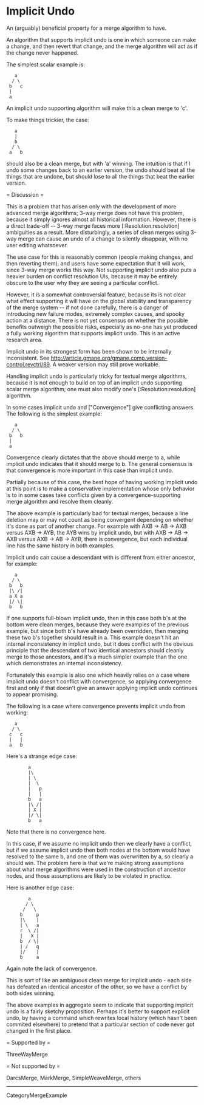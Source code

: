 # Implicit Undo

An (arguably) beneficial property for a merge algorithm to have.

An algorithm that supports implicit undo is one in which someone can make a change, and then revert that change, and the merge algorithm will act as if the change never happened.

The simplest scalar example is:
```
   a
  / \
 b   c
 |
 a
```

An implicit undo supporting algorithm will make this a clean merge to 'c'.

To make things trickier, the case:
```
   a
   |
   b
  / \
 a   b
```
should also be a clean merge, but with 'a' winning.  The intuition is that if I undo some changes back to an earlier version, the undo should beat all the things that are undone, but should lose to all the things that beat the earlier version.

= Discussion =

This is a problem that has arisen only with the development of more advanced merge algorithms; 3-way merge does not have this problem, because it simply ignores almost all historical information.  However, there is a direct trade-off -- 3-way merge faces more [:Resolution:resolution] ambiguities as a result. More disturbingly, a series of clean merges using 3-way merge can cause an undo of a change to silently disappear, with no user editing whatsoever.

The use case for this is reasonably common (people making changes, and then reverting them), and users have some expectation that it will work, since 3-way merge works this way.  Not supporting implicit undo also puts a heavier burden on conflict resolution UIs, because it may be entirely obscure to the user why they are seeing a particular conflict.

However, it is a somewhat controversial feature, because its is not clear what effect supporting it will have on the global stability and transparency of the merge system -- if not done carefully, there is a danger of introducing new failure modes, extremely complex causes, and spooky action at a distance.  There is not yet consensus on whether the possible benefits outweigh the possible risks, especially as no-one has yet produced a fully working algorithm that supports implicit undo.  This is an active research area.

Implicit undo in its strongest form has been shown to be internally inconsistent. See http://article.gmane.org/gmane.comp.version-control.revctrl/89. A weaker version may still prove workable.

Handling implicit undo is particularly tricky for textual merge algorithms, because it is not enough to build on top of an implicit undo supporting scalar merge algorithm; one must also modify one's [:Resolution:resolution] algorithm.

In some cases implicit undo and ["Convergence"] give conflicting answers. The following is the simplest example:

```
   a
  / \
 b   b
 |
 a
```

Convergence clearly dictates that the above should merge to a, while implicit undo indicates that it should merge to b. The general consensus is that convergence is more important in this case than implicit undo.

Partially because of this case, the best hope of having working implicit undo at this point is to make a conservative implementation whose only behavior is to in some cases take conflicts given by a convergence-supporting merge algorithm and resolve them cleanly.

The above example is particularly bad for textual merges, because a line deletion may or may not count as being convergent depending on whether it's done as part of another change. For example with AXB -> AB -> AXB versus AXB -> AYB, the AYB wins by implicit undo, but with AXB -> AB -> AXB versus AXB -> AB -> AYB, there is convergence, but each individual line has the same history in both examples.

Implicit undo can cause a descendant with is different from either ancestor, for example:

```
   a
  / \
 b   b
 |\ /|
 a X a
 |/ \|
 b   b
```

If one supports full-blown implicit undo, then in this case both b's at the bottom were clean merges, because they were examples of the previous example, but since both b's have already been overridden, then merging these two b's together should result in a. This example doesn't hit an internal inconsistency in implicit undo, but it does conflict with the obvious principle that the descendant of two identical ancestors should cleanly merge to those ancestors, and it's a much simpler example than the one which demonstrates an internal inconsistency.

Fortunately this example is also one which heavily relies on a case where implicit undo doesn't conflict with convergence, so applying convergence first and only if that doesn't give an answer applying implicit undo continues to appear promising.

The following is a case where convergence prevents implicit undo from working:

```
   a
  / \
 c   c
 |   |
 a   b
```

Here's a strange edge case:

```
        a
        |\
        | \
        |  \
        |   p
        |   |
        b   a
        |\ /|
        | X |
        |/ \|
        b   a
```

Note that there is no convergence here.

In this case, if we assume no implicit undo then we clearly have a conflict, but if we assume implicit undo then both nodes at the bottom would have resolved to the same b, and one of them was overwritten by a, so clearly a should win. The problem here is that we're making strong assumptions about what merge algorithms were used in the construction of ancestor nodes, and those assumptions are likely to be violated in practice.

Here is another edge case:

```
        a
       / \
      /   \
     b     p
     |\    |
     | \   a
     r  \ /|
     |   X |
     b  / \|
     | /   q
     |/    |
     b     a
```

Again note the lack of convergence.

This is sort of like an ambiguous clean merge for implicit undo - each side has defeated an identical ancestor of the other, so we have a conflict by both sides winning.

The above examples in aggregate seem to indicate that supporting implicit undo is a fairly sketchy proposition. Perhaps it's better to support explicit undo, by having a command which rewrites local history (which hasn't been commited elsewhere) to pretend that a particular section of code never got changed in the first place.

= Supported by =

ThreeWayMerge

= Not supported by =

DarcsMerge, MarkMerge, SimpleWeaveMerge, others

----

CategoryMergeExample
